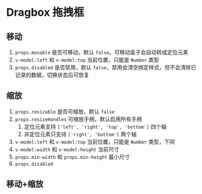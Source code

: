# Dragbox 拖拽框

## 移动

1. `props.movable` 是否可移动，默认 `false`，可移动盒子会自动转成定位元素
2. `v-model:left` 和 `v-model:top` 当前位置，只能是 `Number` 类型
3. `props.disabled` 是否禁用，默认 `false`，禁用会清空绑定样式，但不会清除已记录的数据，切换状态后可恢复

<preview path="./demos/move.vue"></preview>

## 缩放

1. `props.resizable` 是否可缩放，默认 `false`
2. `props.resizeHandles` 可缩放手柄，默认启用所有手柄
   1. 定位元素支持 `['left', 'right', 'top', 'bottom']` 四个轴
   2. 非定位元素只支持 `['right', 'bottom']` 两个轴
3. `v-model:left` 和 `v-model:top` 当前位置，只能是 `Number` 类型，下同
4. `v-model:width` 和 `v-model:height` 当前尺寸
5. `props.min-width` 和 `props.min-height` 最小尺寸
6. `props.disabled`

<preview path="./demos/resize.vue"></preview>

## 移动+缩放

<preview path="./demos/box.vue"></preview>

